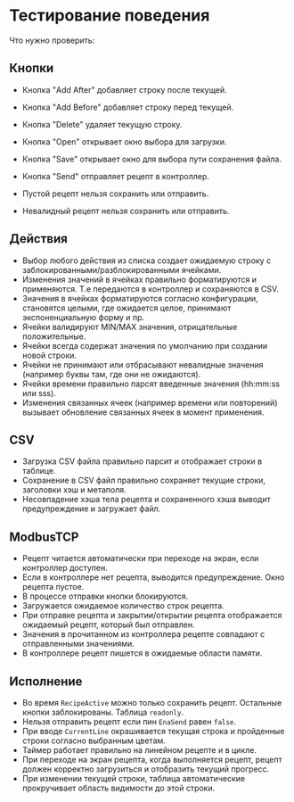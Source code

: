 ﻿# Тестирование поведения

Что нужно проверить:

## Кнопки

- Кнопка "Add After" добавляет строку после текущей.
- Кнопка "Add Before" добавляет строку перед текущей.
- Кнопка "Delete" удаляет текущую строку.
- Кнопка "Open" открывает окно выбора для загрузки.
- Кнопка "Save" открывает окно для выбора пути сохранения файла.
- Кнопка "Send" отправляет рецепт в контроллер.

- Пустой рецепт нельзя сохранить или отправить.
- Невалидный рецепт нельзя сохранить или отправить.

## Действия 

- Выбор любого действия из списка создает ожидаемую строку с заблокированными/разблокированными ячейками.
- Изменения значений в ячейках правильно форматируются и применяются. Т.е передаются в контроллер и сохраняются в CSV.
- Значения в ячейках форматируются согласно конфигурации, становятся целыми, где ожидается целое, принимают экспоненциальную форму и пр. 
- Ячейки валидируют MIN/MAX значения, отрицательные положительные.
- Ячейки всегда содержат значения по умолчанию при создании новой строки.
- Ячейки не принимают или отбрасывают невалидные значения (например буквы там, где они не ожидаются).
- Ячейки времени правильно парсят введенные значения (hh:mm:ss или sss).
- Изменения связанных ячеек (например времени или повторений) вызывает обновление связанных ячеек в момент применения.

## CSV

- Загрузка CSV файла правильно парсит и отображает строки в таблице.
- Сохранение в CSV файл правильно сохраняет текущие строки, заголовки хэш и метаполя.
- Несовпадение хэша тела рецепта и сохраненного хэша выводит предупреждение и загружает файл.

## ModbusTCP

- Рецепт читается автоматически при переходе на экран, если контроллер доступен.
- Если в контроллере нет рецепта, выводится предупреждение. Окно рецепта пустое.
- В процессе отправки кнопки блокируются.
- Загружается ожидаемое количество строк рецепта.
- При отправке рецепта и закрытии/открытии рецепта отображается ожидаемый рецепт, который был отправлен.
- Значения в прочитанном из контроллера рецепте совпадают с отправленными значениями.
- В контроллере рецепт пишется в ожидаемые области памяти.

## Исполнение

- Во время `RecipeActive` можно только сохранить рецепт. Остальные кнопки заблокированы. Таблица `readonly`.
- Нельзя отправить рецепт если пин `EnaSend` равен `false`.
- При вводе `CurrentLine` окрашивается текущая строка и пройденные строки согласно выбранным цветам.
- Таймер работает правильно на линейном рецепте и в цикле.
- При переходе на экран рецепта, когда выполняется рецепт, рецепт должен корректно загрузиться и отобразить текущий прогресс. 
- При изменении текущей строки, таблица автоматические прокручивает область видимости до этой строки.